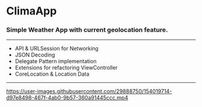 # ClimaApp

### Simple Weather App with current geolocation feature.

---
- API & URLSession for Networking
- JSON Decoding
- Delegate Pattern implementation
- Extensions for refactoring ViewController
- CoreLocation & Location Data
---
https://user-images.githubusercontent.com/29888750/154019714-d97e8498-467f-4ab0-9b57-360a91445ccc.mp4

